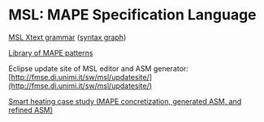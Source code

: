 # MSL: MAPE Specification Language

[MSL Xtext grammar](http://fmse.di.unimi.it/sw/msl/MSL.xtext) ([syntax graph](http://fmse.di.unimi.it/sw/msl/MSL.png))

[Library of MAPE patterns](http://fmse.di.unimi.it/sw/msl/MAPEpatterns.zip)

Eclipse update site of MSL editor and ASM generator: [http://fmse.di.unimi.it/sw/msl/updatesite/](http://fmse.di.unimi.it/sw/msl/updatesite/)

[Smart heating case study (MAPE concretization, generated ASM, and refined ASM)](http://fmse.di.unimi.it/sw/msl/smartHeatingCaseStudyECSA2018.zip)
